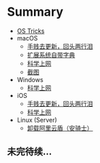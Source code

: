 # Summary

* [OS Tricks](README.md)
* macOS
  * [手贱去更新，回头两行泪](macos/dont-update.md)
  * [扩展系统自带字典](macos/dictionary.md)
  * [科学上网](macos/freedom.md)
  * [截图](macos/screenshot.md)
* Windows
  * [科学上网](windows/freedom.md)
* iOS
  * [手贱去更新，回头两行泪](ios/dont-update.md)
  * [科学上网](ios/freedom.md)
* Linux (Server)
  * [卸载阿里云盾（安骑士）](linux/uninstall-aliyun-service.md)

## 未完待续...